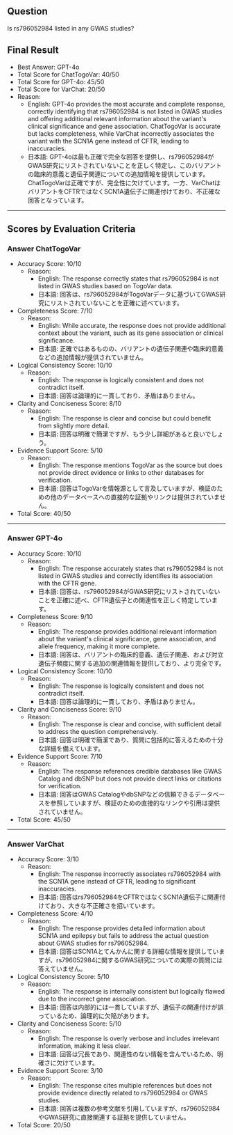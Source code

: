 ## Question

Is rs796052984 listed in any GWAS studies?

## Final Result

- Best Answer: GPT-4o
- Total Score for ChatTogoVar: 40/50
- Total Score for GPT-4o: 45/50
- Total Score for VarChat: 20/50
- Reason:
  - English: GPT-4o provides the most accurate and complete response, correctly identifying that rs796052984 is not listed in GWAS studies and offering additional relevant information about the variant's clinical significance and gene association. ChatTogoVar is accurate but lacks completeness, while VarChat incorrectly associates the variant with the SCN1A gene instead of CFTR, leading to inaccuracies.
  - 日本語: GPT-4oは最も正確で完全な回答を提供し、rs796052984がGWAS研究にリストされていないことを正しく特定し、このバリアントの臨床的意義と遺伝子関連についての追加情報を提供しています。ChatTogoVarは正確ですが、完全性に欠けています。一方、VarChatはバリアントをCFTRではなくSCN1A遺伝子に関連付けており、不正確な回答となっています。

---

## Scores by Evaluation Criteria

### Answer ChatTogoVar
- Accuracy Score: 10/10
  - Reason: 
    - English: The response correctly states that rs796052984 is not listed in GWAS studies based on TogoVar data.
    - 日本語: 回答は、rs796052984がTogoVarデータに基づいてGWAS研究にリストされていないことを正確に述べています。
- Completeness Score: 7/10
  - Reason: 
    - English: While accurate, the response does not provide additional context about the variant, such as its gene association or clinical significance.
    - 日本語: 正確ではあるものの、バリアントの遺伝子関連や臨床的意義などの追加情報が提供されていません。
- Logical Consistency Score: 10/10
  - Reason: 
    - English: The response is logically consistent and does not contradict itself.
    - 日本語: 回答は論理的に一貫しており、矛盾はありません。
- Clarity and Conciseness Score: 8/10
  - Reason: 
    - English: The response is clear and concise but could benefit from slightly more detail.
    - 日本語: 回答は明確で簡潔ですが、もう少し詳細があると良いでしょう。
- Evidence Support Score: 5/10
  - Reason: 
    - English: The response mentions TogoVar as the source but does not provide direct evidence or links to other databases for verification.
    - 日本語: 回答はTogoVarを情報源として言及していますが、検証のための他のデータベースへの直接的な証拠やリンクは提供されていません。
- Total Score: 40/50

---

### Answer GPT-4o
- Accuracy Score: 10/10
  - Reason: 
    - English: The response accurately states that rs796052984 is not listed in GWAS studies and correctly identifies its association with the CFTR gene.
    - 日本語: 回答は、rs796052984がGWAS研究にリストされていないことを正確に述べ、CFTR遺伝子との関連性を正しく特定しています。
- Completeness Score: 9/10
  - Reason: 
    - English: The response provides additional relevant information about the variant's clinical significance, gene association, and allele frequency, making it more complete.
    - 日本語: 回答は、バリアントの臨床的意義、遺伝子関連、および対立遺伝子頻度に関する追加の関連情報を提供しており、より完全です。
- Logical Consistency Score: 10/10
  - Reason: 
    - English: The response is logically consistent and does not contradict itself.
    - 日本語: 回答は論理的に一貫しており、矛盾はありません。
- Clarity and Conciseness Score: 9/10
  - Reason: 
    - English: The response is clear and concise, with sufficient detail to address the question comprehensively.
    - 日本語: 回答は明確で簡潔であり、質問に包括的に答えるための十分な詳細を備えています。
- Evidence Support Score: 7/10
  - Reason: 
    - English: The response references credible databases like GWAS Catalog and dbSNP but does not provide direct links or citations for verification.
    - 日本語: 回答はGWAS CatalogやdbSNPなどの信頼できるデータベースを参照していますが、検証のための直接的なリンクや引用は提供されていません。
- Total Score: 45/50

---

### Answer VarChat
- Accuracy Score: 3/10
  - Reason: 
    - English: The response incorrectly associates rs796052984 with the SCN1A gene instead of CFTR, leading to significant inaccuracies.
    - 日本語: 回答はrs796052984をCFTRではなくSCN1A遺伝子に関連付けており、大きな不正確さを招いています。
- Completeness Score: 4/10
  - Reason: 
    - English: The response provides detailed information about SCN1A and epilepsy but fails to address the actual question about GWAS studies for rs796052984.
    - 日本語: 回答はSCN1Aとてんかんに関する詳細な情報を提供していますが、rs796052984に関するGWAS研究についての実際の質問には答えていません。
- Logical Consistency Score: 5/10
  - Reason: 
    - English: The response is internally consistent but logically flawed due to the incorrect gene association.
    - 日本語: 回答は内部的には一貫していますが、遺伝子の関連付けが誤っているため、論理的に欠陥があります。
- Clarity and Conciseness Score: 5/10
  - Reason: 
    - English: The response is overly verbose and includes irrelevant information, making it less clear.
    - 日本語: 回答は冗長であり、関連性のない情報を含んでいるため、明確さに欠けています。
- Evidence Support Score: 3/10
  - Reason: 
    - English: The response cites multiple references but does not provide evidence directly related to rs796052984 or GWAS studies.
    - 日本語: 回答は複数の参考文献を引用していますが、rs796052984やGWAS研究に直接関連する証拠を提供していません。
- Total Score: 20/50